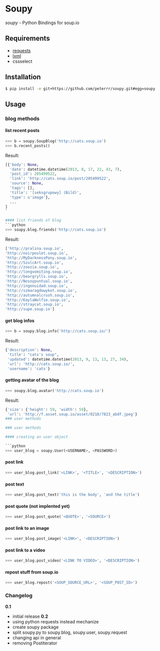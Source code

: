 # Soupy
*soupy* - Python Bindings for soup.io

## Requirements

 - [requests](http://docs.python-requests.org/en/latest/)
 - [lxml](http://lxml.de/)
 - cssselect

## Installation
```sh
$ pip install -e git+https://github.com/peterrr/soupy.git#egg=soupy
```

## Usage

### blog methods
#### list recent posts
```python
>>> b = soupy.SoupBlog('http://cats.soup.io')
>>> b.recent_posts()
```

Result:

```python
[{'body': None,
  'date': datetime.datetime(2013, 8, 17, 22, 43, 7),
  'post_id': 205499522,
  'link': 'http://cats.soup.io/post/205499522',
  'source': None,
  'tags': [],
  'title': '[seksgrupowy] (Bild)',
  'type': u'image'},
  ...
]
`

#### list friends of blog
```python
>>> soupy.blog.friends('http://cats.soup.io')
```
Result:

```python
['http://pralina.soup.io',
'http://noirpoulet.soup.io',
'http://MyDarknessPony.soup.io',
'http://SzulcArt.soup.io',
'http://zoozia.soup.io',
'http://longvomiting.soup.io',
'http://beargrylls.soup.io',
'http://Nosoypuntual.soup.io',
'http://ingenuidad.soup.io',
'http://szmaragdowykot.soup.io',
'http://autumnalcrush.soup.io',
'http://KaylaWolfie.soup.io',
'http://straycat.soup.io',
'http://supe.soup.io']
```
#### get blog infos
```python
>>> b = soupy.blog.info('http://cats.soup.io/')
```
Result:

```python
{'description': None,
 'title': "cats's soup",
 'updated': datetime.datetime(2013, 9, 13, 13, 27, 34),
 'url': 'http://cats.soup.io/',
 'username': 'cats'}
```
#### getting avatar of the blog
```python
>>> soupy.blog.avatar('http://cats.soup.io')
```
Result:

```python
{'size': {'height': 59, 'width': 59},
 'url': 'http://f.asset.soup.io/asset/0218/7823_abdf.jpeg'}
### user methods

### user methods

#### creating an user object

```python
>>> user_blog = soupy.User(<USERNAME>, <PASSWORD>)
```

#### post link

```python
>>> user_blog.post_link('<LINK>', '<TITLE>', '<DESCRIPTION>')
```
#### post text

```python
>>> user_blog.post_text('this is the body', 'and the title')
```
#### post quote (not implented yet)

```python
>>> user_blog.post_quote('<QUOTE>', '<SOURCE>')
```
#### post link to an image

```python
>>> user_blog.post_image('<LINK>', '<DESCRIPTION>')
```
#### post link to a video

```python
>>> user_blog.post_video('<LINK TO VIDEO>', '<DESCRIPTION>')
```
#### repost stuff from soup.io

```python
>>> user_blog.repost('<SOUP_SOURCE_URL>', '<SOUP_POST_ID>')
```

### Changelog

**0.1**
 - initial release
**0.2**
 - using python requests instead mechanize
 - create soupy package
 - split soupy.py to soupy.blog, soupy.user, soupy.request
 - changing api in general
 - removing Postiterator
